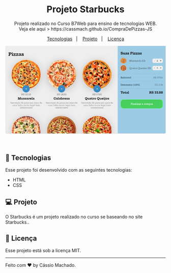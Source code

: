 <h1 align="center"> Projeto Starbucks </h1>

<p align="center">
Projeto realizado no Curso B7Web para ensino de tecnologias WEB.
<br>
Veja ele aqui > https://cassmach.github.io/CompraDePizzas-JS
</p>

<p align="center">
  <a href="#-tecnologias">Tecnologias</a>&nbsp;&nbsp;&nbsp;|&nbsp;&nbsp;&nbsp;
  <a href="#-projeto">Projeto</a>&nbsp;&nbsp;&nbsp;|&nbsp;&nbsp;&nbsp;
  <a href="#memo-licença">Licença</a>
</p>

<p align="center">
  <img alt="projeto pizza food" src=".github/pizza.jpg">
</p>

<br>



## 🚀 Tecnologias

Esse projeto foi desenvolvido com as seguintes tecnologias:

- HTML 
- CSS

## 💻 Projeto

O Starbucks é um projeto realizado no curso se baseando no site Starbucks..


## :memo: Licença

Esse projeto está sob a licença MIT.

---

Feito com ♥ by Cássio Machado.
